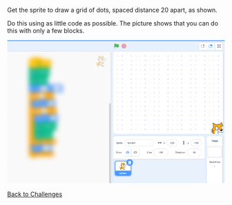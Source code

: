 Get the sprite to draw a grid of dots, spaced distance 20 apart, as shown.

Do this using as little code as possible. The picture shows that you can do this with only a few blocks.

![alt text](DotChallenge.png "Dot Challenge")

[Back to Challenges](..)